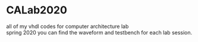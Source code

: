 # CALab2020
all of my vhdl codes for computer architecture lab<br>spring 2020
you can find the waveform and testbench for each lab session.
